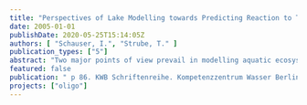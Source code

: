 ```yaml
---
title: "Perspectives of Lake Modelling towards Predicting Reaction to Throphic Change"
date: 2005-01-01
publishDate: 2020-05-25T15:14:05Z
authors: [ "Schauser, I.", "Strube, T." ]
publication_types: ["5"]
abstract: "Two major points of view prevail in modelling aquatic ecosystems. For practitioners, the key question in modelling aquatic ecosystems is how well models describe system reactions to changes – particularly trophic change and climate change – and in consequence, how useful models are for predicting system responses and for informing water-body management. For researchers, the modelling objective is to investigate functional interactions between ecosystem components, to understand complex causalities and to identify knowledge gaps to close with further lab and field work. Ideally, successful modelling should address both purposes. A need for more intensive communication between modellers of both groups, as well as other model users, was identified at a modellers’ workshop organised by the project “OLIGO” in autumn 2005. OLIGO (2003-2007) was a project of the Berlin Centre of Competence for Water (KWB), executed by researchers of the Federal Environmental Agency (UBA) and the Berliner Wasserbetriebe (BWB) and funded by Veolia Water. Following up on the recommendation of this workshop and in the context of finalising this project, UBA together with KWB organised a 2-day workshop in Berlin, 8-9 November 2007. The workshop was hosted by the Berliner Wasserbetriebe and brought together 60 modellers and model users from 6 countries. The workshop aimed to consolidate and document the state of the art in modelling water quality in reaction to nutrient load or climate change, to discuss how well current lake and reservoir models can support and inform decision-makers, including dealing with the uncertainty of model predictions, and to explore future perspectives and needs for the development of models."
featured: false
publication: " p 86. KWB Schriftenreihe. Kompetenzzentrum Wasser Berlin gGmbH. Berlin"
projects: ["oligo"]
---
```


